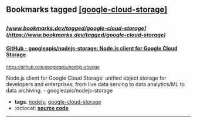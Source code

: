 ## Bookmarks tagged [[google-cloud-storage]](https://www.bookmarks.dev?q=[google-cloud-storage])

_<sup><sup>[www.bookmarks.dev/tagged/google-cloud-storage](https://www.bookmarks.dev/tagged/google-cloud-storage)</sup></sup>_
---
#### [GitHub - googleapis/nodejs-storage: Node.js client for Google Cloud Storage](https://github.com/googleapis/nodejs-storage)
_<sup>https://github.com/googleapis/nodejs-storage</sup>_

Node.js client for Google Cloud Storage: unified object storage for developers and enterprises, from live data serving to data analytics/ML to data archiving. - googleapis/nodejs-storage
* **tags**: [nodejs](../tagged/nodejs.md), [google-cloud-storage](../tagged/google-cloud-storage.md)
* :octocat: **[source code](https://github.com/googleapis/nodejs-storage)**
---
